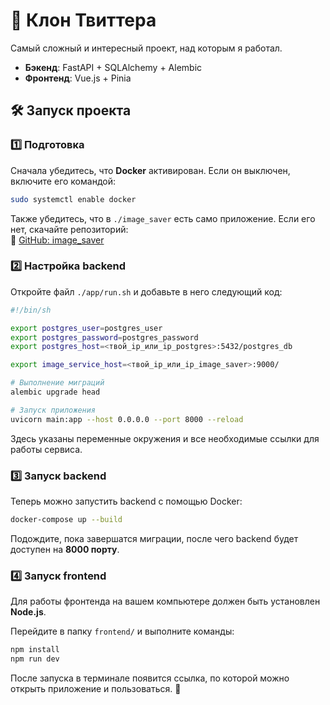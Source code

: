 # 🚀 Клон Твиттера  

Самый сложный и интересный проект, над которым я работал.  

- **Бэкенд**: FastAPI + SQLAlchemy + Alembic  
- **Фронтенд**: Vue.js + Pinia  

## 🛠 Запуск проекта  

### 1️⃣ Подготовка  

Сначала убедитесь, что **Docker** активирован. Если он выключен, включите его командой:  

```sh
sudo systemctl enable docker
```

Также убедитесь, что в `./image_saver` есть само приложение. Если его нет, скачайте репозиторий:  
🔗 [GitHub: image_saver](https://github.com/medin-misha/image_saver.git)  

### 2️⃣ Настройка backend  

Откройте файл `./app/run.sh` и добавьте в него следующий код:  

```sh
#!/bin/sh

export postgres_user=postgres_user
export postgres_password=postgres_password
export postgres_host=<твой_ip_или_ip_postgres>:5432/postgres_db

export image_service_host=<твой_ip_или_ip_image_saver>:9000/

# Выполнение миграций
alembic upgrade head

# Запуск приложения
uvicorn main:app --host 0.0.0.0 --port 8000 --reload
```

Здесь указаны переменные окружения и все необходимые ссылки для работы сервиса.  

### 3️⃣ Запуск backend  

Теперь можно запустить backend с помощью Docker:  

```sh
docker-compose up --build
```

Подождите, пока завершатся миграции, после чего backend будет доступен на **8000 порту**.  

### 4️⃣ Запуск frontend  

Для работы фронтенда на вашем компьютере должен быть установлен **Node.js**.  

Перейдите в папку `frontend/` и выполните команды:  

```sh
npm install
npm run dev
```

После запуска в терминале появится ссылка, по которой можно открыть приложение и пользоваться. 🎉
